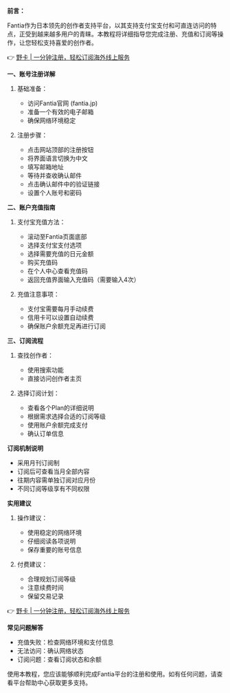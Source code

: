 **前言：**

Fantia作为日本领先的创作者支持平台，以其支持支付宝支付和可直连访问的特点，正受到越来越多用户的青睐。本教程将详细指导您完成注册、充值和订阅等操作，让您轻松支持喜爱的创作者。

👉 [野卡 | 一分钟注册，轻松订阅海外线上服务](https://bit.ly/bewildcard)

**一、账号注册详解**

1. 基础准备：
   - 访问Fantia官网 (fantia.jp)
   - 准备一个有效的电子邮箱
   - 确保网络环境稳定

2. 注册步骤：
   - 点击网站顶部的注册按钮
   - 将界面语言切换为中文
   - 填写邮箱地址
   - 等待并查收确认邮件
   - 点击确认邮件中的验证链接
   - 设置个人账号和密码

**二、账户充值指南**

1. 支付宝充值方法：
   - 滚动至Fantia页面底部
   - 选择支付宝支付选项
   - 选择需要充值的日元金额
   - 购买充值码
   - 在个人中心查看充值码
   - 返回充值界面输入充值码（需要输入4次）

2. 充值注意事项：
   - 支付宝需要每月手动续费
   - 信用卡可以设置自动续费
   - 确保账户余额充足再进行订阅

**三、订阅流程**

1. 查找创作者：
   - 使用搜索功能
   - 直接访问创作者主页

2. 选择订阅计划：
   - 查看各个Plan的详细说明
   - 根据需求选择合适的订阅等级
   - 使用账户余额完成支付
   - 确认订单信息

**订阅机制说明**

- 采用月刊订阅制
- 订阅后可查看当月全部内容
- 往期内容需单独订阅对应月份
- 不同订阅等级享有不同权限

**实用建议**

1. 操作建议：
   - 使用稳定的网络环境
   - 仔细阅读各项说明
   - 保存重要的账号信息

2. 付费建议：
   - 合理规划订阅等级
   - 注意续费时间
   - 保留交易记录

👉 [野卡 | 一分钟注册，轻松订阅海外线上服务](https://bit.ly/bewildcard)

**常见问题解答**

- 充值失败：检查网络环境和支付信息
- 无法访问：确认网络状态
- 订阅问题：查看订阅状态和余额

使用本教程，您应该能够顺利完成Fantia平台的注册和使用。如有任何问题，请查看平台帮助中心获取更多支持。